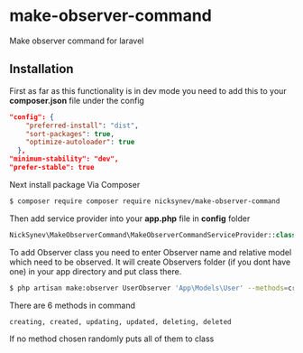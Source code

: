 # make-observer-command
Make observer command for laravel 
## Installation
First as far as this functionality is in dev mode you need to add this to your **composer.json** file under the config
```json
"config": {
    "preferred-install": "dist",
    "sort-packages": true,
    "optimize-autoloader": true
  },
"minimum-stability": "dev",
"prefer-stable": true
```
Next install package Via Composer

```bash
$ composer require composer require nicksynev/make-observer-command
```
Then add service provider into your **app.php** file in **config** folder
```php
NickSynev\MakeObserverCommand\MakeObserverCommandServiceProvider::class,
```
To add Observer class you need to enter Observer name and relative model which need to be observed. It will create Observers folder (if you dont have one) in your app directory and put class there.
```bash
$ php artisan make:observer UserObserver 'App\Models\User' --methods=created,updated
```
There are 6 methods in command

```creating, created, updating, updated, deleting, deleted```

If no method chosen randomly puts all of them to class
